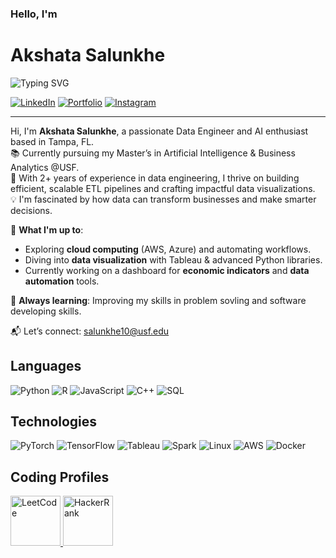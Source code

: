 ### Hello, I'm 

# Akshata Salunkhe

![Typing SVG](https://readme-typing-svg.demolab.com?font=Fira+Code&size=24&pause=1000&color=00F7B8&left=true&vCenter=true&width=500&lines=Welcome+to+my+GitHub!)

[![LinkedIn](https://img.shields.io/badge/LinkedIn-0A66C2?style=for-the-badge&logo=linkedin&logoColor=white)](https://www.linkedin.com/in/akshata-salunkhe/)
[![Portfolio](https://img.shields.io/badge/Portfolio-000000?style=for-the-badge&logo=About.me&logoColor=white)](https://akshatasalunkhe.github.io/Portfolio/)
[![Instagram](https://img.shields.io/badge/Instagram-E4405F?style=for-the-badge&logo=instagram&logoColor=white)](https://github.com/AkshataSalunkhe)

---

Hi, I'm **Akshata Salunkhe**, a passionate Data Engineer and AI enthusiast based in Tampa, FL.  
📚 Currently pursuing my Master’s in Artificial Intelligence & Business Analytics @USF.  
🚀 With 2+ years of experience in data engineering, I thrive on building efficient, scalable ETL pipelines and crafting impactful data visualizations.  
💡 I'm fascinated by how data can transform businesses and make smarter decisions.

🌱 **What I'm up to**:  
- Exploring **cloud computing** (AWS, Azure) and automating workflows.  
- Diving into **data visualization** with Tableau & advanced Python libraries.  
- Currently working on a dashboard for **economic indicators** and **data automation** tools.



🎯 **Always learning**: Improving my skills in problem sovling and software developing skills.  

📬 Let’s connect: salunkhe10@usf.edu 

## Languages
![Python](https://img.shields.io/badge/Python-black?style=for-the-badge&logo=python&logoColor=3776AB)
![R](https://img.shields.io/badge/R-black?style=for-the-badge&logo=r&logoColor=276DC3)
![JavaScript](https://img.shields.io/badge/JavaScript-black?style=for-the-badge&logo=javascript&logoColor=F7DF1E)
![C++](https://img.shields.io/badge/C%2B%2B-black?style=for-the-badge&logo=c%2B%2B&logoColor=00599C)
![SQL](https://img.shields.io/badge/SQL-black?style=for-the-badge&logo=postgresql&logoColor=4169E1)

## Technologies
![PyTorch](https://img.shields.io/badge/PyTorch-black?style=for-the-badge&logo=pytorch&logoColor=EE4C2C)
![TensorFlow](https://img.shields.io/badge/TensorFlow-black?style=for-the-badge&logo=tensorflow&logoColor=FF6F00)
![Tableau](https://img.shields.io/badge/Tableau-black?style=for-the-badge&logo=tableau&logoColor=E97627)
![Spark](https://img.shields.io/badge/Spark-black?style=for-the-badge&logo=apache-spark&logoColor=E25A1C)
![Linux](https://img.shields.io/badge/Linux-black?style=for-the-badge&logo=linux&logoColor=FCC624)
![AWS](https://img.shields.io/badge/AWS-black?style=for-the-badge&logo=amazon-aws&logoColor=FF9900)
![Docker](https://img.shields.io/badge/Docker-black?style=for-the-badge&logo=docker&logoColor=2496ED)


## Coding Profiles

<p align="left">
  <a href="https://leetcode.com/u/AkshataSalunkhe/">
    <img src="https://pathrise-website-guide-wp.s3.us-west-1.amazonaws.com/guides/wp-content/uploads/2019/05/10175228/images-11.png" alt="LeetCode" width="80"/>
  </a>
  <a href="https://hackerrank.com/profile/akshsalunkhe69">
    <img src="https://upload.wikimedia.org/wikipedia/commons/6/65/HackerRank_logo.png" alt="HackerRank" width="80"/>
  </a>
</p>



<!--
**AkshataSalunkhe/akshatasalunkhe** is a ✨ _special_ ✨ repository because its `README.md` (this file) appears on your GitHub profile.

Here are some ideas to get you started:

- 🔭 I’m currently working on ...
- 🌱 I’m currently learning ...
- 👯 I’m looking to collaborate on ...
- 🤔 I’m looking for help with ...
- 💬 Ask me about ...
- 📫 How to reach me: ...
- 😄 Pronouns: ...
- ⚡ Fun fact: ...
-->
